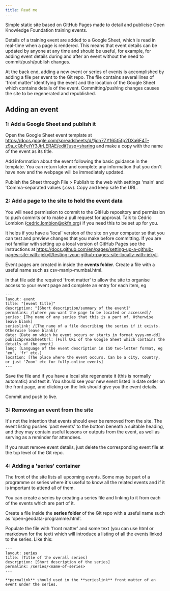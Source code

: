 ```yaml
---
title: Read me
---
```


Simple static site based on GitHub Pages made to detail and publicise Open Knowledge Foundation training events.

Details of a training event are added to a Google Sheet, which is read in real-time when a page is rendered. This means that event details can be updated by anyone at any time and should be useful, for example, for adding event details during and after an event without the need to commit/push/publish changes.

At the back end, adding a new event or series of events is accomplished by adding a file per event to the Git repo. The file contains several lines of 'front matter' identifying the event and the location of the Google Sheet which contains details of the event. Committing/pushing changes causes the site to be regenerated and republished.

## Adding an event

### 1: Add a Google Sheet and publish it

Open the Google Sheet event template at https://docs.google.com/spreadsheets/d/1joh7ZY165t5fp2DXa6F4T-z9a_cQbFeiYf3JtrLERAE/edit?usp=sharing and make a copy with the name of the event as its title.

Add information about the event following the basic guidance in the template. You can return later and complete any information that you don't have now and the webpage will be immediately updated.

Publish the Sheet through File > Publish to the web with settings 'main' and 'Comma-separated values (.csv). Copy and keep safe the URL.

### 2: Add a page to the site to hold the event data

You will need permission to commit to the GitHub repository and permission to push commits or to make a pull request for approval. Talk to Cédric Lombion (cedric.lombion@okfn.org) if you need this to be set up for you.

It helps if you have a 'local' version of the site on your computer so that you can test and preview changes that you make before committing. If you are not familiar with setting up a local version of GitHub Pages see the instructions at https://docs.github.com/en/pages/setting-up-a-github-pages-site-with-jekyll/testing-your-github-pages-site-locally-with-jekyll.

Event pages are created in inside the **events folder**. Create a file with a useful name such as csv-manip-mumbai.html. 

In that file add the required 'front matter' to allow the site to organise access to your event page and complete an entry for each item, eg

```
---
layout: event
title: "[event title]"
description: "[Short description/summary of the event]"
permalink: /[where you want the page to be located or accessed]/
series: [The name of any series that this is a part of. Otherwise leave blank]
serieslink: /[The name of a file describing the series if it exists. Otherwise leave blank]/
date: [Date on which he event occurs or starts in format yyyy-mm-dd]
publicSpreadsheetUrl: [Full URL of the Google Sheet which contains the details of the event]
lang: [Language of the event description in ISO two-letter format, eg 'en', 'fr' etc.]
location: [The place where the event occurs. Can be a city, country, or just 'Zoom' etc for fully-online events]
---
```

Save the file and if you have a local site regenerate it (this is normally automatic) and test it. You should see your new event listed in date order on the front page, and clicking on the link should give you the event details.

Commit and push to live.

### 3: Removing an event from the site

It's not the intention that events should ever be removed from the site. The event listing pushes 'past events' to the bottom beneath a suitable heading, and they may contain useful lessons or outputs from the event, as well as serving as a reminder for attendees.

If you must remove event details, just delete the corresponding event file at the top level of the Git repo.

### 4: Adding a 'series' container

The front of the site lists all upcoming events. Some may be part of a programme or series where it's useful to know all the related events and if it is important to attend all of them.

You can create a series by creating a series file and linking to it from each of the events which are part of it.

Create a file inside the **series folder** of the Git repo with a useful name such as 'open-geodata-programme.html'.

Populate the file with 'front matter' and some text (you can use html or markdown for the text) which will introduce a listing of all the events linked to the series. Like this:

```
---
layout: series
title: [Title of the overall series]
description: [Short description of the series]
permalink: /series/<name-of-series>
---

**permalink** should used in the **serieslink** front matter of an event under the series.
